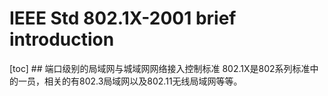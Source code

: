 # IEEE Std 802.1X-2001 brief introduction
[toc] ## 端口级别的局域网与城域网网络接入控制标准
802.1X是802系列标准中的一员，相关的有802.3局域网以及802.11无线局域网等等。
